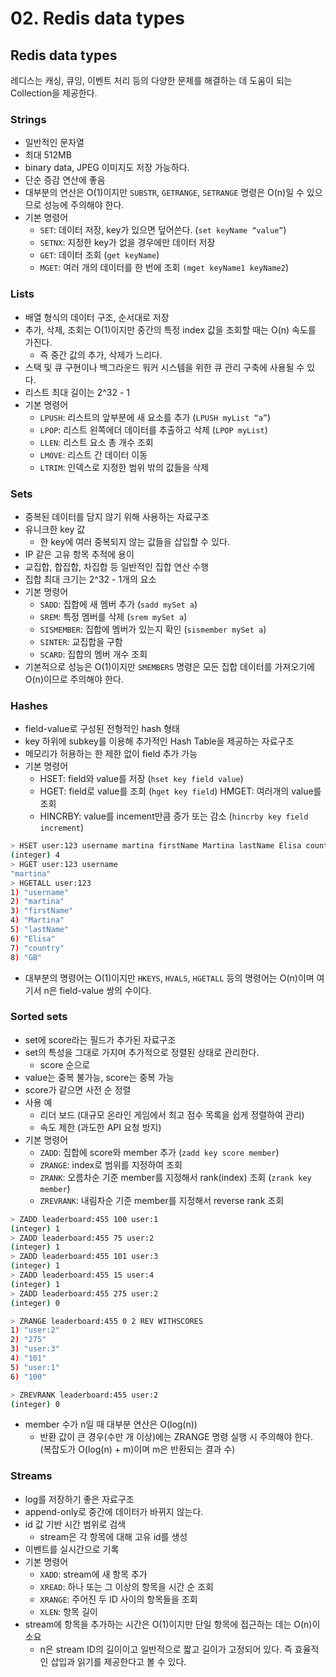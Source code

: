 # 02. Redis data types

## Redis data types

레디스는 캐싱, 큐잉, 이벤트 처리 등의 다양한 문제를 해결하는 데 도움이 되는 Collection을 제공한다.

### Strings

- 일반적인 문자열
- 최대 512MB
- binary data, JPEG 이미지도 저장 가능하다.
- 단순 증감 연산에 좋음
- 대부분의 연산은 O(1)이지만 `SUBSTR`, `GETRANGE`, `SETRANGE` 명령은 O(n)일 수 있으므로 성능에 주의해야 한다.
- 기본 명령어
    - `SET`: 데이터 저장, key가 있으면 덮어쓴다. (`set keyName “value”`)
    - `SETNX`: 지정한 key가 없을 경우에만 데이터 저장
    - `GET`: 데이터 조회 (`get keyName`)
    - `MGET`: 여러 개의 데이터를 한 번에 조회 `(mget keyName1 keyName2`)

### Lists

- 배열 형식의 데이터 구조, 순서대로 저장
- 추가, 삭제, 조회는 O(1)이지만 중간의 특정 index 값을 조회할 때는 O(n) 속도를 가진다.
    - 즉 중간 값의 추가, 삭제가 느리다.
- 스택 및 큐 구현이나 백그라운드 워커 시스템을 위한 큐 관리 구축에 사용될 수 있다.
- 리스트 최대 길이는 2^32 - 1
- 기본 명령어
    - `LPUSH`: 리스트의 앞부분에 새 요소를 추가 (`LPUSH myList “a”`)
    - `LPOP`: 리스트 왼쪽에더 데이터를 추출하고 삭제 (`LPOP myList`)
    - `LLEN`: 리스트 요소 총 개수 조회
    - `LMOVE`: 리스트 간 데이터 이동
    - `LTRIM`: 인덱스로 지정한 범위 밖의 값들을 삭제

### Sets

- 중복된 데이터를 담지 않기 위해 사용하는 자료구조
- 유니크한 key 값
    - 한 key에 여러 중복되지 않는 값들을 삽입할 수 있다.
- IP 같은 고유 항목 추적에 용이
- 교집합, 합집합, 차집합 등 일반적인 집합 연산 수행
- 집합 최대 크기는 2^32 - 1개의 요소
- 기본 명령어
    - `SADD`: 집합에 새 멤버 추가 (`sadd mySet a`)
    - `SREM`: 특정 멤버를 삭제 (`srem mySet a`)
    - `SISMEMBER`: 집합에 멤버가 있는지 확인 (`sismember mySet a`)
    - `SINTER`: 교집합을 구함
    - `SCARD`: 집합의 멤버 개수 조회
- 기본적으로 성능은 O(1)이지만 `SMEMBERS` 명령은 모든 집합 데이터를 가져오기에 O(n)이므로 주의해야 한다.

### Hashes

- field-value로 구성된 전형적인 hash 형태
- key 하위에 subkey를 이용해 추가적인 Hash Table을 제공하는 자료구조
- 메모리가 허용하는 한 제한 없이 field 추가 가능
- 기본 명령어
  - HSET: field와 value를 저장 (`hset key field value`)
  - HGET: field로 value를 조회 (`hget key field`)
    HMGET:  여러개의 value를 조회
  - HINCRBY: value를 incement만큼 증가 또는 감소 (`hincrby key field increment`)

```bash
> HSET user:123 username martina firstName Martina lastName Elisa country GB
(integer) 4
> HGET user:123 username
"martina"
> HGETALL user:123
1) "username"
2) "martina"
3) "firstName"
4) "Martina"
5) "lastName"
6) "Elisa"
7) "country"
8) "GB"
```

- 대부분의 명령어는 O(1)이지만 `HKEYS`, `HVALS`, `HGETALL` 등의 명령어는 O(n)이며 여기서 n은 field-value 쌍의 수이다.

### Sorted sets

- set에 score라는 필드가 추가된 자료구조
- set의 특성을 그대로 가지며 추가적으로 정렬된 상태로 관리한다.
  - score 순으로
- value는 중복 불가능, score는 중복 가능
- score가 같으면 사전 순 정렬
- 사용 예
  - 리더 보드 (대규모 온라인 게임에서 최고 점수 목록을 쉽게 정렬하여 관리)
  - 속도 제한 (과도한 API 요청 방지)
- 기본 명령어
  - `ZADD`: 집합에 score와 member 추가 (`zadd key score member`)
  - `ZRANGE`: index로 범위를 지정하여 조회
  - `ZRANK`: 오름차순 기준 member를 지정해서 rank(index) 조회 (`zrank key member`)
  - `ZREVRANK`: 내림차순 기준 member를 지정해서 reverse rank 조회

```bash
> ZADD leaderboard:455 100 user:1
(integer) 1
> ZADD leaderboard:455 75 user:2
(integer) 1
> ZADD leaderboard:455 101 user:3
(integer) 1
> ZADD leaderboard:455 15 user:4
(integer) 1
> ZADD leaderboard:455 275 user:2
(integer) 0

> ZRANGE leaderboard:455 0 2 REV WITHSCORES
1) "user:2"
2) "275"
3) "user:3"
4) "101"
5) "user:1"
6) "100"

> ZREVRANK leaderboard:455 user:2
(integer) 0
```

- member 수가 n일 때 대부분 연산은 O(log(n))
  - 반환 값이 큰 경우(수만 개 이상)에는 ZRANGE 명령 실행 시 주의해야 한다. (복잡도가 O(log(n) + m)이며 m은 반환되는 결과 수)

### Streams

- log를 저장하기 좋은 자료구조
- append-only로 중간에 데이터가 바뀌지 않는다.
- id 값 기반 시간 범위로 검색
  - stream은 각 항목에 대해 고유 id를 생성
- 이벤트를 실시간으로 기록
- 기본 명령어
  - `XADD`: stream에 새 항목 추가
  - `XREAD`: 하나 또는 그 이상의 항목을 시간 순 조회
  - `XRANGE`: 주어진 두 ID 사이의 항목들을 조회
  - `XLEN`: 항목 길이
- stream에 항목을 추가하는 시간은 O(1)이지만 단일 항목에 접근하는 데는 O(n)이 소요
  - n은 stream ID의 길이이고 일반적으로 짧고 길이가 고정되어 있다. 즉 효율적인 삽입과 읽기를 제공한다고 볼 수 있다.
